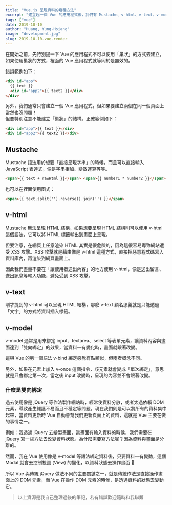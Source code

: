 ```yaml
---
title: "Vue.js 呈現資料的幾種方法"
excerpt: "建立起一個 Vue 的應用程式後，我們有 Mustache、v-html、v-text、v-model 這好幾種不同的語法可以將資料呈現到畫面上，這些方式有什麼差別，使用時又有哪些要注意的地方哩。"
tags: ["vue"]
date: 2019-10-10
author: "Huang, Yung-Hsiang"
image: "development.jpg"
slug: 2019-10-10-vue-render
---
```


在開始之前，先特別提一下 Vue 的應用程式不可以使用「巢狀」的方式去建立，如果使用巢狀的方式，裡面的 Vue 應用程式就等同於是無效的。

錯誤範例如下：

```html
<div id="app">
  {{ text }}
  <div id="app2">{{ text2 }}</div>
</div>
```

另外，我們通常只會建立一個 Vue 應用程式，但如果要建立兩個在同一個頁面上當然也沒問題！  
但要特別注意不能建立「巢狀」的結構。正確範例如下：

```html
<div id="app">{{ text }}</div>
<div id="app2">{{ text2 }}</div>
```

## Mustache

Mustache 語法用於想要「直接呈現字串」的時候，而且可以直接輸入 JavaScript 表達式，像是字串相加、變數運算等等。

```html
<span>{{ text + rawHtml }}</span> <span>{{ number1 * number2 }}</span>
```

也可以在裡面使用函式：

```html
<span>{{ text.split('').reverse().join('') }}</span>
```

## v-html

Mustache 無法呈現 HTML 結構，如果想要呈現 HTML 結構則可以使用 v-html 這個語法，它可以將 HTML 標籤輸出到畫面上呈現。

但要注意，在網頁上任意渲染 HTML 其實是很危險的，因為這很容易導致網站遭受 XSS 攻擊。XSS 攻擊就是藉由像是 v-html 這種方式，直接把惡意程式碼寫入資料庫內，再渲染到網頁畫面上。

因此我們盡量不要在「讓使用者送出內容」的地方使用 v-html，像是送出留言、送出訊息等輸入功能，避免受到 XSS 攻擊。

## v-text

剛才提到的 v-html 可以呈現 HTML 結構，那麼 v-text 顧名思義就是只能透過「文字」的方式將資料插入標籤。

## v-model

v-model 通常是用來綁定 input、textarea、select 等表單元素，讓資料內容與畫面達到「雙向綁定」的效果，當資料一有變化時，畫面就跟著改變。

這與 Vue 的另一個語法 v-bind 綁定感覺有點類似，但兩者概念不同。

另外，如果在元素上加入 v-once 這個指令，該元素就會變成「單次綁定」，意思就是只會綁定第一次，當之後 input 改變時，呈現的內容並不會跟著改變。

### 什麼是雙向綁定

過去使用像是 jQuery 等作法製作網站時，經常使資料分散，或者太過依賴 DOM 元素，導致產生維護不易而且不穩定等問題。現在我們則是可以將所有的資料集中起來，當資料更新時 Vue 自動會幫我們更新頁面上的資料，這就是 Vue 主要在做的事情之一。

例如：我透過 jQuery 去繪製畫面，當畫面有輸入資料的時候，我們需要在 jQuery 寫一些方法去改變資料狀態。為什麼需要寫方法呢？因為資料與畫面是分離的。

然而，我在 Vue 使用像是 v-model 等語法綁定資料後，只要資料一有變動，這個 Modal 就會去控制視圖 (View) 的變化，以資料狀態去操作畫面 🤝

所以 Vue 與傳統 jQuery 做法不同的主要關鍵之一，就是傳統作法是直接操作畫面上的 DOM 元素，而 Vue 在操作 DOM 元素的時候，是透過資料的狀態去變動它。

> 以上資源是我自己整理過後的筆記，若有錯誤歡迎隨時和我聯繫
